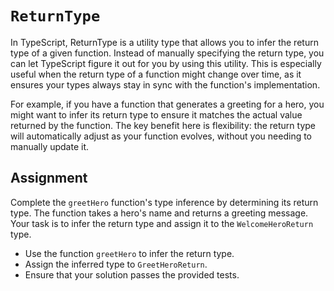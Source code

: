 # `ReturnType`

In TypeScript, ReturnType is a utility type that allows you to infer the return
type of a given function. Instead of manually specifying the return type, you
can let TypeScript figure it out for you by using this utility. This is
especially useful when the return type of a function might change over time, as
it ensures your types always stay in sync with the function's implementation.

For example, if you have a function that generates a greeting for a hero, you
might want to infer its return type to ensure it matches the actual value
returned by the function. The key benefit here is flexibility: the return type
will automatically adjust as your function evolves, without you needing to
manually update it.

## Assignment

Complete the `greetHero` function's type inference by determining its return
type. The function takes a hero's name and returns a greeting message. Your task
is to infer the return type and assign it to the `WelcomeHeroReturn` type.

- Use the function `greetHero` to infer the return type.
- Assign the inferred type to `GreetHeroReturn`.
- Ensure that your solution passes the provided tests.
